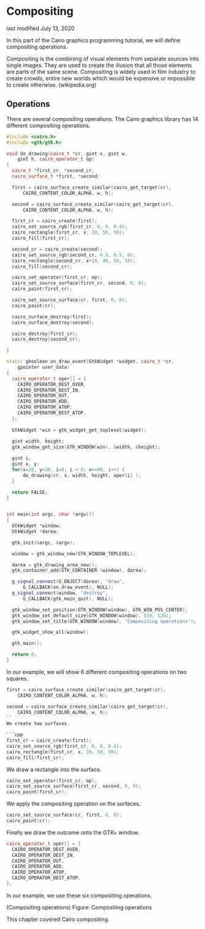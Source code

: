 # Compositing
last modified July 13, 2020

In this part of the Cairo graphics programming tutorial, we will define compositing operations.

Compositing is the combining of visual elements from separate sources into single images. They are used to create the illusion that all those elements are parts of the same scene. Compositing is widely used in film industry to create crowds, entire new worlds which would be expensive or impossible to create otherwise. (wikipedia.org)

## Operations
There are several compositing operations. The Cairo graphics library has 14 different compositing operations.

```cpp
#include <cairo.h>
#include <gtk/gtk.h>

void do_drawing(cairo_t *cr, gint x, gint w,
    gint h, cairo_operator_t op)
{
  cairo_t *first_cr, *second_cr;
  cairo_surface_t *first, *second;

  first = cairo_surface_create_similar(cairo_get_target(cr),
      CAIRO_CONTENT_COLOR_ALPHA, w, h);

  second = cairo_surface_create_similar(cairo_get_target(cr),
      CAIRO_CONTENT_COLOR_ALPHA, w, h);

  first_cr = cairo_create(first);
  cairo_set_source_rgb(first_cr, 0, 0, 0.4);
  cairo_rectangle(first_cr, x, 20, 50, 50);
  cairo_fill(first_cr);

  second_cr = cairo_create(second);
  cairo_set_source_rgb(second_cr, 0.5, 0.5, 0);
  cairo_rectangle(second_cr, x+10, 40, 50, 50);
  cairo_fill(second_cr);

  cairo_set_operator(first_cr, op);
  cairo_set_source_surface(first_cr, second, 0, 0);
  cairo_paint(first_cr);

  cairo_set_source_surface(cr, first, 0, 0);
  cairo_paint(cr);

  cairo_surface_destroy(first);
  cairo_surface_destroy(second);

  cairo_destroy(first_cr);
  cairo_destroy(second_cr);

}

static gboolean on_draw_event(GtkWidget *widget, cairo_t *cr, 
    gpointer user_data)
{      
  cairo_operator_t oper[] = {
    CAIRO_OPERATOR_DEST_OVER, 
    CAIRO_OPERATOR_DEST_IN, 
    CAIRO_OPERATOR_OUT,
    CAIRO_OPERATOR_ADD, 
    CAIRO_OPERATOR_ATOP,
    CAIRO_OPERATOR_DEST_ATOP,
  };
  
  GtkWidget *win = gtk_widget_get_toplevel(widget);
  
  gint width, height;
  gtk_window_get_size(GTK_WINDOW(win), &width, &height);

  gint i;
  gint x, y;
  for(x=20, y=20, i=0; i < 6; x+=80, i++) {
      do_drawing(cr, x, width, height, oper[i] );
  }

  return FALSE;
}


int main(int argc, char *argv[])
{
  GtkWidget *window;
  GtkWidget *darea;  

  gtk_init(&argc, &argv);

  window = gtk_window_new(GTK_WINDOW_TOPLEVEL);

  darea = gtk_drawing_area_new();
  gtk_container_add(GTK_CONTAINER (window), darea);

  g_signal_connect(G_OBJECT(darea), "draw", 
      G_CALLBACK(on_draw_event), NULL);  
  g_signal_connect(window, "destroy",
      G_CALLBACK(gtk_main_quit), NULL);

  gtk_window_set_position(GTK_WINDOW(window), GTK_WIN_POS_CENTER);
  gtk_window_set_default_size(GTK_WINDOW(window), 510, 120);
  gtk_window_set_title(GTK_WINDOW(window), "Compositing operations");

  gtk_widget_show_all(window);

  gtk_main();

  return 0;
}
```
In our example, we will show 6 different compositing operations on two squares.

```cpp
first = cairo_surface_create_similar(cairo_get_target(cr),
    CAIRO_CONTENT_COLOR_ALPHA, w, h);

second = cairo_surface_create_similar(cairo_get_target(cr),
    CAIRO_CONTENT_COLOR_ALPHA, w, h);
``
We create two surfaces.

```cpp
first_cr = cairo_create(first);
cairo_set_source_rgb(first_cr, 0, 0, 0.4);
cairo_rectangle(first_cr, x, 20, 50, 50);
cairo_fill(first_cr);
```
We draw a rectangle into the surface.

```cpp
cairo_set_operator(first_cr, op);
cairo_set_source_surface(first_cr, second, 0, 0);
cairo_paint(first_cr);
```
We apply the compositing operation on the surfaces.

```cpp
cairo_set_source_surface(cr, first, 0, 0);
cairo_paint(cr);
```
Finally we draw the outcome onto the GTK+ window.

```cpp
cairo_operator_t oper[] = {
  CAIRO_OPERATOR_DEST_OVER, 
  CAIRO_OPERATOR_DEST_IN, 
  CAIRO_OPERATOR_OUT,
  CAIRO_OPERATOR_ADD, 
  CAIRO_OPERATOR_ATOP,
  CAIRO_OPERATOR_DEST_ATOP,
};
```
In our example, we use these six compositing operations.

(Compositing operations) Figure: Compositing operations

This chapter covered Cairo compositing.